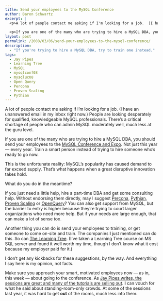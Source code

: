 ```yaml
---
title: Send your employees to the MySQL Conference
author: Baron Schwartz
excerpt: |
  <p>A lot of people contact me asking if I'm looking for a job.  (I have an unanswered email in my inbox right now.)  People are looking desperately for qualified, knowledgeable MySQL professionals.  There's a critical shortage of people who can admin MySQL moderately well, much less at the guru level.</p>
  
  <p>If you are one of the many who are trying to hire a MySQL DBA, you should send your employees to the <a href="http://www.mysqlconf.com/">MySQL Conference and Expo</a>.  Not just this year -- every year.  Train a smart person instead of trying to hire someone who's ready to go now.</p>
layout: post
permalink: /2008/03/06/send-your-employees-to-the-mysql-conference/
description:
  - "If you're trying to hire a MySQL DBA, try to train one instead."
tags:
  - Jay Pipes
  - Learning Tree
  - MySQL
  - mysqlconf08
  - mysqluc08
  - Open Query
  - Percona
  - Proven Scaling
  - Pythian
---
```

A lot of people contact me asking if I&#8217;m looking for a job. (I have an unanswered email in my inbox right now.) People are looking desperately for qualified, knowledgeable MySQL professionals. There&#8217;s a critical shortage of people who can admin MySQL moderately well, much less at the guru level.

If you are one of the many who are trying to hire a MySQL DBA, you should send your employees to the [MySQL Conference and Expo][1]. Not just this year &#8212; every year. Train a smart person instead of trying to hire someone who&#8217;s ready to go now.

This is the unfortunate reality: MySQL&#8217;s popularity has caused demand to far exceed supply. That&#8217;s what happens when a great disruptive innovation takes hold.

What do you do in the meantime?

If you just need a little help, hire a part-time DBA and get some consulting help. Without endorsing them directly, may I suggest [Percona][2], [Pythian][3], [Proven Scaling][4] or [OpenQuery][5]? You can also get support from MySQL, but the barrier to entry is higher because they&#8217;re trying to court larger organizations who need more help. But if your needs are large enough, that can make a lot of sense too.

Another thing you can do is send your employees to training, or get someone to come on-site and train. The companies I just mentioned can do this. So can [The Learning Tree][6]. (I&#8217;ve taken a Learning Tree course on MS SQL server and found it well worth my time, though I don&#8217;t know what it cost because my employer paid for it.)

I don&#8217;t get any kickbacks for these suggestions, by the way. And everything I say here is my opinion, not facts.

Make sure you approach your smart, motivated employees now &#8212; as in, this week &#8212; about going to the conference. As [Jay Pipes writes, the sessions are great and many of the tutorials are selling out][7]. I can vouch for what he said about standing-room-only crowds. At some of the sessions last year, it was hard to get **out** of the rooms, much less into them.

 [1]: http://www.mysqlconf.com/
 [2]: http://www.percona.com/
 [3]: http://www.pythian.com/
 [4]: http://www.provenscaling.com/
 [5]: http://openquery.com.au/
 [6]: http://www.learningtree.com/
 [7]: http://jpipes.com/index.php?/archives/217-Register-for-MySQL-Conference-and-Expo-Tutorials-Are-Selling-or-Sold-Out.html